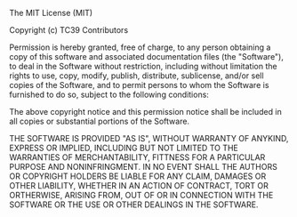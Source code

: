 The MIT License (MIT)

Copyright (c) TC39 Contributors

Permission is hereby granted, free of charge, to any person obtaining a copy 
of this software and associated documentation files (the "Software"), to deal 
in the Software without restriction, including without limitation the rights 
to use, copy, modify, publish, distribute, sublicense, and/or sell copies of 
the Software, and to permit persons to whom the Software is furnished to do
so, subject to the following conditions:

The above copyright notice and this permission notice shall be included in all 
copies or substantial portions of the Software.

THE SOFTWARE IS PROVIDED "AS IS", WITHOUT WARRANTY OF ANYKIND, EXPRESS OR 
IMPLIED, INCLUDING BUT NOT LIMITED TO THE WARRANTIES OF MERCHANTABILITY, 
FITTNESS FOR A PARTICULAR PURPOSE AND NONINFRINGMENT. IN NO EVENT SHALL THE 
AUTHORS OR COPYRIGHT HOLDERS BE LIABLE FOR ANY CLAIM, DAMAGES OR OTHER 
LIABILITY, WHETHER IN AN ACTION OF CONTRACT, TORT OR ORTHERWISE, ARISING 
FROM, OUT OF OR IN CONNECTION WITH THE SOFTWARE OR THE USE OR OTHER 
DEALINGS IN THE SOFTWARE.

